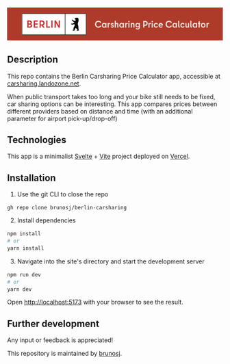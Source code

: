 ![carsharing-berlin](public/berlin-carsharing-price-calculator.png)

## Description

This repo contains the Berlin Carsharing Price Calculator app, accessible at [carsharing.landozone.net](https://carsharing.landozone.net).

When public transport takes too long and your bike still needs to be fixed, car sharing options can be interesting.
This app compares prices between different providers based on distance and time (with an additional parameter for airport pick-up/drop-off)

## Technologies

This app is a minimalist [Svelte](https://svelte.dev/) + [Vite](https://vitejs.dev/) project deployed on [Vercel](https://vercel.com/).

## Installation

1. Use the git CLI to close the repo

```
gh repo clone brunosj/berlin-carsharing
```

2. Install dependencies

```bash
npm install
# or
yarn install
```

3. Navigate into the site's directory and start the development server

```bash
npm run dev
# or
yarn dev
```

Open [http://localhost:5173](http://localhost:5173) with your browser to see the result.

## Further development

Any input or feedback is appreciated!

This repository is maintained by [brunosj](https://github.com/brunosj).
